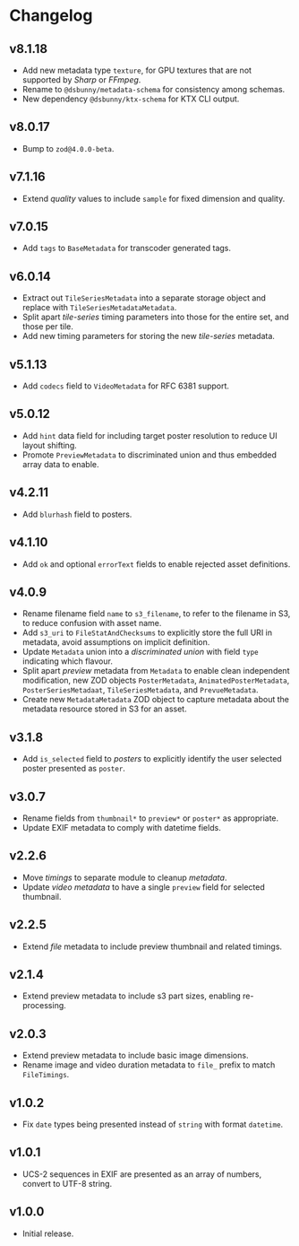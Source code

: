 # Changelog
## v8.1.18
- Add new metadata type `texture`, for GPU textures that are not supported by _Sharp_ or _FFmpeg_.
- Rename to `@dsbunny/metadata-schema` for consistency among schemas.
- New dependency `@dsbunny/ktx-schema` for KTX CLI output.

## v8.0.17
- Bump to `zod@4.0.0-beta`.

## v7.1.16
- Extend _quality_ values to include `sample` for fixed dimension and quality.

## v7.0.15
- Add `tags` to `BaseMetadata` for transcoder generated tags.

## v6.0.14
- Extract out `TileSeriesMetadata` into a separate storage object and replace with `TileSeriesMetadataMetadata`.
- Split apart _tile-series_ timing parameters into those for the entire set, and those per tile.
- Add new timing parameters for storing the new _tile-series_ metadata.

## v5.1.13
- Add `codecs` field to `VideoMetadata` for RFC 6381 support.

## v5.0.12
- Add `hint` data field for including target poster resolution to reduce UI layout shifting.
- Promote `PreviewMetadata` to discriminated union and thus embedded array data to enable.

## v4.2.11
- Add `blurhash` field to posters.

## v4.1.10
- Add `ok` and optional `errorText` fields to enable rejected asset definitions.

## v4.0.9
- Rename filename field `name` to `s3_filename`, to refer to the filename in S3, to reduce confusion with asset name.
- Add `s3_uri` to `FileStatAndChecksums` to explicitly store the full URI in metadata, avoid assumptions on implicit definition.
- Update `Metadata` union into a _discriminated union_ with field `type` indicating which flavour.
- Split apart _preview_ metadata from `Metadata` to enable clean independent modification, new ZOD objects `PosterMetadata`, `AnimatedPosterMetadata`, `PosterSeriesMetadaat`, `TileSeriesMetadata`, and `PrevueMetadata`.
- Create new `MetadataMetadata` ZOD object to capture metadata about the metadata resource stored in S3 for an asset.

## v3.1.8
- Add `is_selected` field to _posters_ to explicitly identify the user selected poster presented as `poster`.

## v3.0.7
- Rename fields from `thumbnail*` to `preview*` or `poster*` as appropriate.
- Update EXIF metadata to comply with datetime fields.

## v2.2.6
- Move _timings_ to separate module to cleanup _metadata_.
- Update _video metadata_ to have a single `preview` field for selected thumbnail.

## v2.2.5
- Extend _file_ metadata to include preview thumbnail and related timings.

## v2.1.4
- Extend preview metadata to include s3 part sizes, enabling re-processing.

## v2.0.3
- Extend preview metadata to include basic image dimensions.
- Rename image and video duration metadata to `file_` prefix to match `FileTimings`.

## v1.0.2
- Fix `date` types being presented instead of `string` with format `datetime`.

## v1.0.1
- UCS-2 sequences in EXIF are presented as an array of numbers, convert to UTF-8 string.

## v1.0.0
- Initial release.
